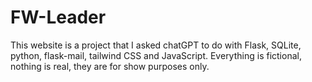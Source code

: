 # FW-Leader
This website is a project that I asked chatGPT to do with Flask, SQLite, python, flask-mail, tailwind CSS and JavaScript. Everything is fictional, nothing is real, they are for show purposes only.
